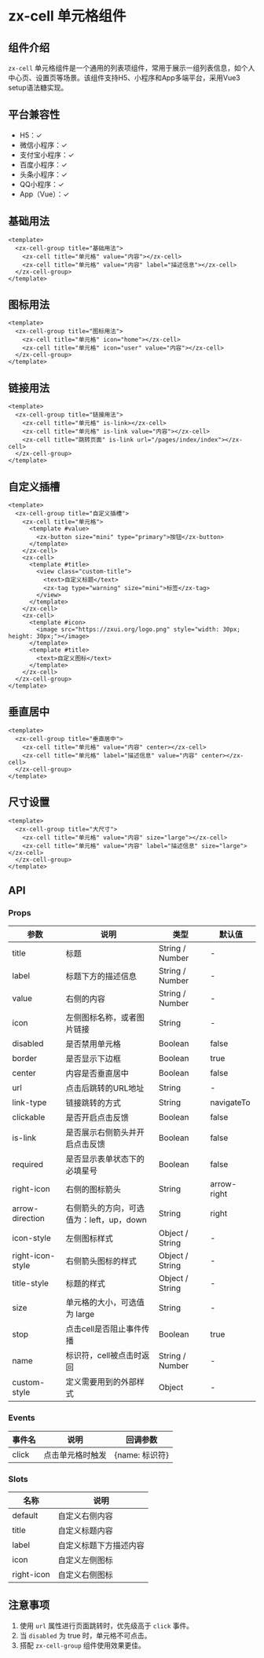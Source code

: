# zx-cell 单元格组件

## 组件介绍

`zx-cell` 单元格组件是一个通用的列表项组件，常用于展示一组列表信息，如个人中心页、设置页等场景。该组件支持H5、小程序和App多端平台，采用Vue3 setup语法糖实现。

## 平台兼容性

- H5：✓
- 微信小程序：✓
- 支付宝小程序：✓
- 百度小程序：✓
- 头条小程序：✓
- QQ小程序：✓
- App（Vue）：✓

## 基础用法

```vue
<template>
  <zx-cell-group title="基础用法">
    <zx-cell title="单元格" value="内容"></zx-cell>
    <zx-cell title="单元格" value="内容" label="描述信息"></zx-cell>
  </zx-cell-group>
</template>
```

## 图标用法

```vue
<template>
  <zx-cell-group title="图标用法">
    <zx-cell title="单元格" icon="home"></zx-cell>
    <zx-cell title="单元格" icon="user" value="内容"></zx-cell>
  </zx-cell-group>
</template>
```

## 链接用法

```vue
<template>
  <zx-cell-group title="链接用法">
    <zx-cell title="单元格" is-link></zx-cell>
    <zx-cell title="单元格" is-link value="内容"></zx-cell>
    <zx-cell title="跳转页面" is-link url="/pages/index/index"></zx-cell>
  </zx-cell-group>
</template>
```

## 自定义插槽

```vue
<template>
  <zx-cell-group title="自定义插槽">
    <zx-cell title="单元格">
      <template #value>
        <zx-button size="mini" type="primary">按钮</zx-button>
      </template>
    </zx-cell>
    <zx-cell>
      <template #title>
        <view class="custom-title">
          <text>自定义标题</text>
          <zx-tag type="warning" size="mini">标签</zx-tag>
        </view>
      </template>
    </zx-cell>
    <zx-cell>
      <template #icon>
        <image src="https://zxui.org/logo.png" style="width: 30px; height: 30px;"></image>
      </template>
      <template #title>
        <text>自定义图标</text>
      </template>
    </zx-cell>
  </zx-cell-group>
</template>
```

## 垂直居中

```vue
<template>
  <zx-cell-group title="垂直居中">
    <zx-cell title="单元格" value="内容" center></zx-cell>
    <zx-cell title="单元格" label="描述信息" value="内容" center></zx-cell>
  </zx-cell-group>
</template>
```

## 尺寸设置

```vue
<template>
  <zx-cell-group title="大尺寸">
    <zx-cell title="单元格" value="内容" size="large"></zx-cell>
    <zx-cell title="单元格" value="内容" label="描述信息" size="large"></zx-cell>
  </zx-cell-group>
</template>
```

## API

### Props

| 参数 | 说明 | 类型 | 默认值 |
| --- | --- | --- | --- |
| title | 标题 | String / Number | - |
| label | 标题下方的描述信息 | String / Number | - |
| value | 右侧的内容 | String / Number | - |
| icon | 左侧图标名称，或者图片链接 | String | - |
| disabled | 是否禁用单元格 | Boolean | false |
| border | 是否显示下边框 | Boolean | true |
| center | 内容是否垂直居中 | Boolean | false |
| url | 点击后跳转的URL地址 | String | - |
| link-type | 链接跳转的方式 | String | navigateTo |
| clickable | 是否开启点击反馈 | Boolean | false |
| is-link | 是否展示右侧箭头并开启点击反馈 | Boolean | false |
| required | 是否显示表单状态下的必填星号 | Boolean | false |
| right-icon | 右侧的图标箭头 | String | arrow-right |
| arrow-direction | 右侧箭头的方向，可选值为：left，up，down | String | right |
| icon-style | 左侧图标样式 | Object / String | - |
| right-icon-style | 右侧箭头图标的样式 | Object / String | - |
| title-style | 标题的样式 | Object / String | - |
| size | 单元格的大小，可选值为 large | String | - |
| stop | 点击cell是否阻止事件传播 | Boolean | true |
| name | 标识符，cell被点击时返回 | String / Number | - |
| custom-style | 定义需要用到的外部样式 | Object | - |

### Events

| 事件名 | 说明 | 回调参数 |
| --- | --- | --- |
| click | 点击单元格时触发 | {name: 标识符} |

### Slots

| 名称 | 说明 |
| --- | --- |
| default | 自定义右侧内容 |
| title | 自定义标题内容 |
| label | 自定义标题下方描述内容 |
| icon | 自定义左侧图标 |
| right-icon | 自定义右侧图标 |

## 注意事项

1. 使用 `url` 属性进行页面跳转时，优先级高于 `click` 事件。
2. 当 `disabled` 为 true 时，单元格不可点击。
3. 搭配 `zx-cell-group` 组件使用效果更佳。